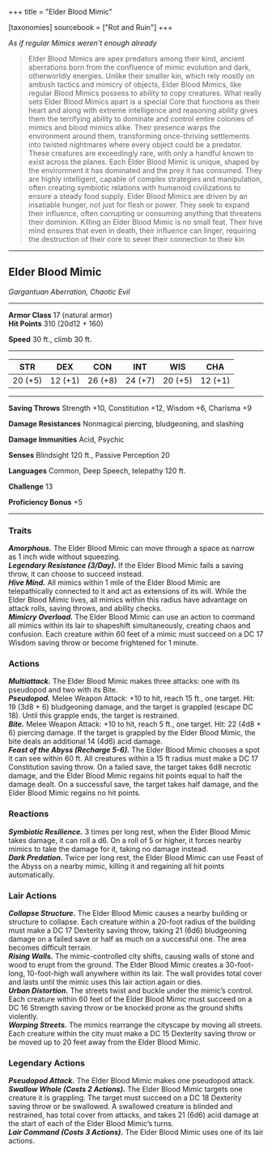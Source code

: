 +++
title = "Elder Blood Mimic"

[taxonomies]
sourcebook = ["Rot and Ruin"]
+++

_As if regular Mimics weren't enough already_

> Elder Blood Mimics are apex predators among their kind, ancient aberrations born from the confluence of mimic evolution and dark, otherworldly energies. Unlike their smaller kin, which rely mostly on ambush tactics and mimicry of objects, Elder Blood Mimics, like regular Blood Mimics possess to ability to copy creatures. What really sets Elder Blood Mimics apart is a special Core that functions as their heart and along with extreme intelligence and reasoning ability gives them the terrifying ability to dominate and control entire colonies of mimics and blood mimics alike. Their presence warps the environment around them, transforming once-thriving settlements into twisted nightmares where every object could be a predator.
> These creatures are exceedingly rare, with only a handful known to exist across the planes. Each Elder Blood Mimic is unique, shaped by the environment it has dominated and the prey it has consumed. They are highly intelligent, capable of complex strategies and manipulation, often creating symbiotic relations with humanoid civilizations to ensure a steady food supply.
> Elder Blood Mimics are driven by an insatiable hunger, not just for flesh or power. They seek to expand their influence, often corrupting or consuming anything that threatens their dominion. Killing an Elder Blood Mimic is no small feat. Their hive mind ensures that even in death, their influence can linger, requiring the destruction of their core to sever their connection to their kin

<div class="statblock">

___
## Elder Blood Mimic
*Gargantuan Aberration, Chaotic Evil*

___
**Armor Class** 17 (natural armor)  
**Hit Points** 310 (20d12 + 160)  

**Speed** 30 ft., climb 30 ft.  

___
|STR|DEX|CON|INT|WIS|CHA|
|:---:|:---:|:---:|:---:|:---:|:---:|
|20 (+5)|12 (+1)|26 (+8)|24 (+7)|20 (+5)|12 (+1)|
___
**Saving Throws** Strength +10, Constitution +12, Wisdom +6, Charisma +9 

**Damage Resistances** Nonmagical piercing, bludgeoning, and slashing  

**Damage Immunities** Acid, Psychic  

**Senses** Blindsight 120 ft., Passive Perception 20  

**Languages** Common, Deep Speech, telepathy 120 ft.  


<div class=proficiency-bonus>

**Challenge** 13

**Proficiency Bonus** +5

</div>

___
### Traits
***Amorphous.*** The Elder Blood Mimic can move through a space as narrow as 1 inch wide without squeezing.  
***Legendary Resistance (3/Day).*** If the Elder Blood Mimic fails a saving throw, it can choose to succeed instead.  
***Hive Mind.*** All mimics within 1 mile of the Elder Blood Mimic are telepathically connected to it and act as extensions of its will. While the Elder Blood Mimic lives, all mimics within this radius have advantage on attack rolls, saving throws, and ability checks.  
***Mimicry Overload.*** The Elder Blood Mimic can use an action to command all mimics within its lair to shapeshift simultaneously, creating chaos and confusion. Each creature within 60 feet of a mimic must succeed on a DC 17 Wisdom saving throw or become frightened for 1 minute.  

### Actions
***Multiattack.*** The Elder Blood Mimic makes three attacks: one with its pseudopod and two with its Bite.  
***Pseudopod.*** Melee Weapon Attack: +10 to hit, reach 15 ft., one target. Hit: 19 (3d8 + 6) bludgeoning damage, and the target is grappled (escape DC 18). Until this grapple ends, the target is restrained.  
***Bite.*** Melee Weapon Attack: +10 to hit, reach 5 ft., one target. Hit: 22 (4d8 + 6) piercing damage. If the target is grappled by the Elder Blood Mimic, the bite deals an additional 14 (4d6) acid damage.  
***Feast of the Abyss (Recharge 5-6).*** The Elder Blood Mimic chooses a spot it can see within 60 ft. All creatures within a 15 ft radius must make a DC 17 Constitution saving throw. On a failed save, the target takes 6d8 necrotic damage, and the Elder Blood Mimic regains hit points equal to half the damage dealt. On a successful save, the target takes half damage, and the Elder Blood Mimic regains no hit points.  

### Reactions
***Symbiotic Resilience.*** 3 times per long rest, when the Elder Blood Mimic takes damage, it can roll a d6. On a roll of 5 or higher, it forces nearby mimics to take the damage for it, taking no damage instead.  
***Dark Predation.*** Twice per long rest, the Elder Blood Mimic can use Feast of the Abyss on a nearby mimic, killing it and regaining all hit points automatically.  

### Lair Actions
***Collapse Structure.*** The Elder Blood Mimic causes a nearby building or structure to collapse. Each creature within a 20-foot radius of the building must make a DC 17 Dexterity saving throw, taking 21 (6d6) bludgeoning damage on a failed save or half as much on a successful one. The area becomes difficult terrain.  
***Rising Walls.*** The mimic-controlled city shifts, causing walls of stone and wood to erupt from the ground. The Elder Blood Mimic creates a 30-foot-long, 10-foot-high wall anywhere within its lair. The wall provides total cover and lasts until the mimic uses this lair action again or dies.  
***Urban Distortion.*** The streets twist and buckle under the mimic’s control. Each creature within 60 feet of the Elder Blood Mimic must succeed on a DC 16 Strength saving throw or be knocked prone as the ground shifts violently.  
***Warping Streets.*** The mimics rearrange the cityscape by moving all streets. Each creature within the city must make a DC 15 Dexterity saving throw or be moved up to 20 feet away from the Elder Blood Mimic.  

### Legendary Actions
***Pseudopod Attack.*** The Elder Blood Mimic makes one pseudopod attack.  
***Swallow Whole (Costs 2 Actions).*** The Elder Blood Mimic targets one creature it is grappling. The target must succeed on a DC 18 Dexterity saving throw or be swallowed. A swallowed creature is blinded and restrained, has total cover from attacks, and takes 21 (6d6) acid damage at the start of each of the Elder Blood Mimic’s turns.  
***Lair Command (Costs 3 Actions).*** The Elder Blood Mimic uses one of its lair actions.  

</div>